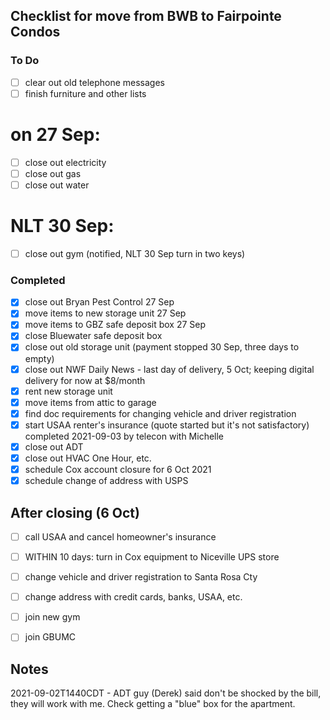 ## Checklist for move from BWB to Fairpointe Condos

### To Do

- [ ] clear out old telephone messages
- [ ] finish furniture and other lists

# on 27 Sep:
- [ ] close out electricity
- [ ] close out gas
- [ ] close out water

# NLT 30 Sep:
- [ ] close out gym (notified, NLT 30 Sep turn in two keys)

### Completed

- [x] close out Bryan Pest Control  27 Sep
- [x] move items to new storage unit  27 Sep
- [x] move items to GBZ safe deposit box  27 Sep
- [x] close Bluewater safe deposit box
- [x] close out old storage unit (payment stopped 30 Sep, three days to empty)
- [x] close out NWF Daily News - last day of delivery, 5 Oct;
      keeping digital delivery for now at $8/month
- [x] rent new storage unit
- [x] move items from attic to garage
- [x] find doc requirements for changing vehicle and driver registration 
- [x] start USAA renter's insurance (quote started but it's not satisfactory)
      completed 2021-09-03 by telecon with Michelle
- [x] close out ADT
- [x] close out HVAC One Hour, etc.
- [x] schedule Cox account closure for 6 Oct 2021
- [x] schedule change of address with USPS

## After closing (6 Oct)

- [ ] call USAA and cancel homeowner's insurance
- [ ] WITHIN 10 days: turn in Cox equipment to Niceville UPS store
- [ ] change vehicle and driver registration to Santa Rosa Cty
- [ ] change address with credit cards, banks, USAA, etc.
- [ ] join new gym
- [ ] join GBUMC


## Notes

2021-09-02T1440CDT - ADT guy (Derek) said don't be shocked by the bill, they will work with me.
                     Check getting a "blue" box for the apartment.
